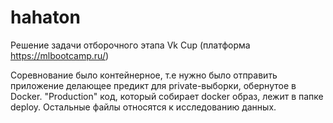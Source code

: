 # hahaton
Решение задачи отборочного этапа Vk Cup (платформа https://mlbootcamp.ru/)

Соревнование было контейнерное, т.е нужно было отправить приложение делающее предикт для private-выборки, обернутое в Docker. 
"Production" код, который собирает docker образ, лежит в папке deploy. Остальные файлы относятся к исследованию данных.
